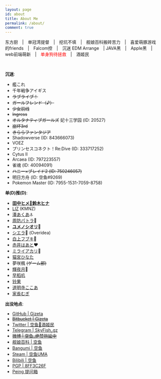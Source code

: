 ```yaml
---
layout: page
id: about
title: About Me
permalink: /about/
comment: true
---
```

东方厨　\|　单冠湾提督　\|　挖坑不填　\|　舰娘百科搬砖苦力　\|　喜爱萌豚游戏的friends　\|　Falcom控　\|　沉迷 EDM Arrange　\| JAVA黑　\|　Apple黑　\|　web前端萌新　\|　<font color="red">单身狗待拯救</font>　\|　酒姬民

<br>

__沉迷__:

* 艦これ
* 千年戦争アイギス
* ~~ラブライブ！~~
* ~~ガールフレンド（♪）~~
* ~~少女前线~~
* ~~Ingress~~
* ~~オルタナティブガールズ~~ 妃十三学园 (ID: 20527)
* ~~崩坏3rd~~
* ~~きららファンタジア~~
* Shadowverse (ID: 843666073)
* VOEZ
* プリンセスコネクト！Re:Dive (ID: 333717252)
* Cytus Ⅱ
* Arcaea (ID: 797223557)
* 雀魂 (ID: 40094091)
* ~~ハニー×ブレイド2 (ID: 750246057)~~
* 明日方舟 (ID: 空鱼#9269)
* Pokemon Master (ID: 7955-1531-7059-8758)

__单(D)推(D)__:

* **[田中ヒメ🥕鈴木ヒナ](https://www.youtube.com/channel/UCFv2z4iM5vHrS8bZPq4fHQQ)**
* [LIZ](https://www.youtube.com/channel/UCRMpIxnySp7Fy5SbZ8dBv2w) (KMNZ)
* [湊あくあ](https://www.youtube.com/channel/UC1opHUrw8rvnsadT-iGp7Cg)⚓️
* [周防パトラ](https://www.youtube.com/channel/UCeLzT-7b2PBcunJplmWtoDg)🦀
* **[ユメノシオリ](https://www.youtube.com/channel/UCH0ObmokE-zUOeihkKwWySA)🍄**
* [シエラ](https://www.youtube.com/channel/UCupCAZz1l52vV8m-dvaoBVQ)🦋 (Overidea)
* [白上フブキ](https://www.youtube.com/channel/UCdn5BQ06XqgXoAxIhbqw5Rg)🌽
* [赤井はあと](https://www.youtube.com/channel/UC1CfXB_kRs3C-zaeTG3oGyg)❤️
* [ミライアカリ](https://www.youtube.com/channel/UCMYtONm441rBogWK_xPH9HA)🦋
* [猫宮ひなた](https://www.youtube.com/channel/UCevD0wKzJFpfIkvHOiQsfLQ)
* 夢咲楓 ~~(ゲーム部)~~
* [輝夜月](https://www.youtube.com/channel/UCQYADFw7xEJ9oZSM5ZbqyBw)🍤
* [早稻叽](https://space.bilibili.com/1950658/)
* [铃果](https://space.bilibili.com/416203727/)
* [道明寺ここあ](https://www.youtube.com/channel/UCCebk1_w5oiMUTRxdNJq0sA)
* [家長むぎ](https://www.youtube.com/channel/UC_GCs6GARLxEHxy1w40d6VQ)

__出没地点__:

* [GitHub \| Gizeta](https://github.com/Gizeta)
* ~~[Bitbucket \| Gizeta](https://bitbucket.org/Gizeta_sf/)~~
* [Twitter \| 空鱼🥕酒姬民](https://twitter.com/Gizeta_sf)
* [Telegram \| SkyFish_gz](https://t.me/SkyFish_gz)
* ~~[微博 \| 空鱼_绝赞拖延中](http://weibo.com/gizeta)~~
* [舰娘百科 \| 空鱼](https://zh.kcwiki.moe/wiki/User:%E7%A9%BA%E9%B1%BC)
* [Bangumi \| 空鱼](http://bgm.tv/user/gizeta)
* [Steam \| 空鱼UMA](http://steamcommunity.com/id/gizeta/)
* [Bilibili \| 空鱼](http://space.bilibili.com/31625/#!/index)
* [PGP \| 8FF3C26F](https://pgp.mit.edu/pks/lookup?op=vindex&search=0x2AD041B88FF3C26F)
* [Peing 提问箱](https://peing.net/zh-CN/gizeta_sf)
